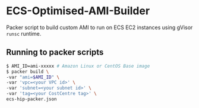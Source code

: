 # ECS-Optimised-AMI-Builder
Packer script to build custom AMI to run on ECS EC2 instances using gVisor `runsc` runtime.

## Running to packer scripts

```bash
$ AMI_ID=ami-xxxxx # Amazon Linux or CentOS Base image
$ packer build \
-var "ami=$AMI_ID" \
-var 'vpc=<your VPC id>' \
-var 'subnet=<your subnet id>' \
-var 'tag=<your CostCentre tag>' \
ecs-hip-packer.json
```